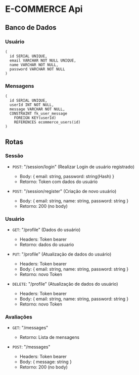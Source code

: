 # E-COMMERCE Api

## Banco de Dados

  ### Usuário
  ```
  (
    id SERIAL UNIQUE,
    email VARCHAR NOT NULL UNIQUE,
    name VARCHAR NOT NULL,
    password VARCHAR NOT NULL
  )
  ```

  ### Mensagens
  ```
  (
    id SERIAL UNIQUE,
    userId INT NOT NULL,
    message VARCHAR NOT NULL,
    CONSTRAINT fk_user_message
      FOREIGN KEY(userId) 
      REFERENCES ecommerce_users(id)
  )
  ```

## Rotas

 ### Sessão

  - ```POST```: "/session/login" (Realizar Login de usuário registrado)
    - Body: { email: string, password: string(Hash) }
    - Retorno: Token com dados do usuário
    
  - ```POST```: "/session/register" (Criação de novo usuário)
    - Body: { email: string, name: string, password: string }
    - Retorno: 200 (no body)

 ### Usuário

  - ```GET```: "/profile" (Dados do usuário)
    - Headers: Token bearer
    - Retorno: dados do usuario
  
  - ```PUT```: "/profile" (Atualização de dados do usuário)
    - Headers: Token bearer
    - Body: { email: string, name: string, password: string }
    - Retorno: novo Token
  
  - ```DELETE```: "/profile" (Atualização de dados do usuário)
    - Headers: Token bearer
    - Body: { email: string, name: string, password: string }
    - Retorno: novo Token

 ### Avaliações
  
  - ```GET```: "/messages"
    - Retorno: Lista de mensagens
  
  - ```POST```: "/messages"
    - Headers: Token bearer
    - Body: { message: string }
    - Retorno: 200 (no body)

